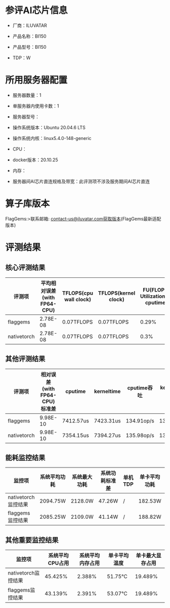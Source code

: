 # 参评AI芯片信息

* 厂商：ILUVATAR

* 产品名称：BI150
* 产品型号：BI150
* TDP：W

# 所用服务器配置

* 服务器数量：1


* 单服务器内使用卡数：1
* 服务器型号：
* 操作系统版本：Ubuntu 20.04.6 LTS
* 操作系统内核：linux5.4.0-148-generic
* CPU：
* docker版本：20.10.25
* 内存：
* 服务器间AI芯片直连规格及带宽：此评测项不涉及服务期间AI芯片直连

# 算子库版本
FlagGems:>联系邮箱: contact-us@iluvatar.com获取版本(FlagGems最新适配版本)

# 评测结果

## 核心评测结果

| 评测项  | 平均相对误差(with FP64-CPU) | TFLOPS(cpu wall clock) | TFLOPS(kernel clock) | FU(FLOPS Utilization)-cputime | FU-kerneltime |
| ---- | -------------- | -------------- | ------------ | ------ | ----- |
| flaggems | 2.78E-08    | 0.07TFLOPS       | 0.07TFLOPS        | 0.29% | 0.29% |
| nativetorch | 2.78E-08    | 0.07TFLOPS      | 0.07TFLOPS      | 0.3%      | 0.3%    |

## 其他评测结果

| 评测项  | 相对误差(with FP64-CPU)标准差 | cputime | kerneltime | cputime吞吐 | kerneltime吞吐 | 无预热时延 | 预热后时延 |
| ---- | -------------- | -------------- | ------------ | ------------ | -------------- | -------------- | ------------ |
| flaggems | 9.98E-10    | 7412.57us       | 7423.31us        | 134.91op/s | 134.71op/s | 355959.99us | 8004.26us |
| nativetorch | 9.98E-10    | 7354.15us       | 7394.27us        | 135.98op/s | 135.24op/s | 7635.33us | 7614.73us |

## 能耗监控结果

| 监控项  | 系统平均功耗  | 系统最大功耗  | 系统功耗标准差 | 单机TDP | 单卡平均功耗 | 单卡最大功耗 | 单卡功耗标准差 | 单卡TDP |
| ---- | ------- | ------- | ------- | ----- | ------------ | ------------ | ------------- | ----- |
| nativetorch监控结果 | 2094.75W | 2128.0W | 47.26W   | /     | 182.53W       | 183.0W      | 3.84W        | 350W  |
| flaggems监控结果 | 2085.25W | 2109.0W | 41.14W   | /     | 188.82W       | 189.0W      | 0.45W        | 350W  |

## 其他重要监控结果

| 监控项  | 系统平均CPU占用 | 系统平均内存占用 | 单卡平均温度 | 单卡最大显存占用 |
| ---- | --------- | -------- | ------------ | -------------- |
| nativetorch监控结果 | 45.425%    | 2.388%   | 51.75°C       | 19.489%        |
| flaggems监控结果 | 43.139%    | 2.391%   | 53.07°C       | 19.489%        |